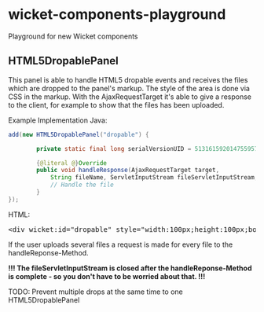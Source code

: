 wicket-components-playground
============================

Playground for new Wicket components


HTML5DropablePanel
------------------
This panel is able to handle HTML5 dropable events and receives the files which are dropped to the panel's markup. The style of the area is done via CSS in the markup. With the AjaxRequestTarget it's able to give a response to the client, for example to show that the files has been uploaded.

Example Implementation
Java:
```java
add(new HTML5DropablePanel("dropable") {

	    private static final long serialVersionUID = 5131615920147559576L;

	    {@literal @}Override
	    public void handleResponse(AjaxRequestTarget target,
		    String fileName, ServletInputStream fileServletInputStream, String dropid, String id) {
		    // Handle the file
	    }
});
```

HTML:
<pre>
&lt;div wicket:id="dropable" style="width:100px;height:100px;border:1px solid black;"&gt;&lt;/div&gt;
</pre>

If the user uploads several files a request is made for every file to the handleReponse-Method.

<b>!!! The fileServletInputStream is closed after the handleReponse-Method is complete - so you don't have to be worried about that. !!!</b>

TODO: Prevent multiple drops at the same time to one HTML5DropablePanel
